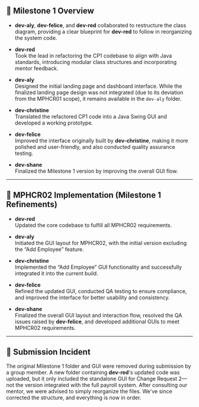 ## 🚧 Milestone 1 Overview

- **dev-aly**, **dev-felice**, and **dev-red** collaborated to restructure the class diagram, providing a clear blueprint for **dev-red** to follow in reorganizing the system code.

- **dev-red**  
  Took the lead in refactoring the CP1 codebase to align with Java standards, introducing modular class structures and incorporating mentor feedback.

- **dev-aly**  
  Designed the initial landing page and dashboard interface. While the finalized landing page design was not integrated (due to its deviation from the MPHCR01 scope), it remains available in the `dev-aly` folder.

- **dev-christine**  
  Translated the refactored CP1 code into a Java Swing GUI and developed a working prototype.

- **dev-felice**  
  Improved the interface originally built by **dev-christine**, making it more polished and user-friendly, and also conducted quality assurance testing.

- **dev-shane**  
  Finalized the Milestone 1 version by improving the overall GUI flow.

---

## 🔧 MPHCR02 Implementation (Milestone 1 Refinements)

- **dev-red**  
  Updated the core codebase to fulfill all MPHCR02 requirements.

- **dev-aly**  
  Initiated the GUI layout for MPHCR02, with the initial version excluding the “Add Employee” feature.

- **dev-christine**  
  Implemented the “Add Employee” GUI functionality and successfully integrated it into the current build.

- **dev-felice**  
  Refined the updated GUI, conducted QA testing to ensure compliance, and improved the interface for better usability and consistency.

- **dev-shane**  
  Finalized the overall GUI layout and interaction flow, resolved the QA issues raised by **dev-felice**, and developed additional GUIs to meet MPHCR02 requirements.

---

## 📁 Submission Incident

The original Milestone 1 folder and GUI were removed during submission by a group member. A new folder containing **dev-red**'s updated code was uploaded, but it only included the standalone GUI for Change Request 2—not the version integrated with the full payroll system. After consulting our mentor, we were advised to simply reorganize the files. We've since corrected the structure, and everything is now in order.
